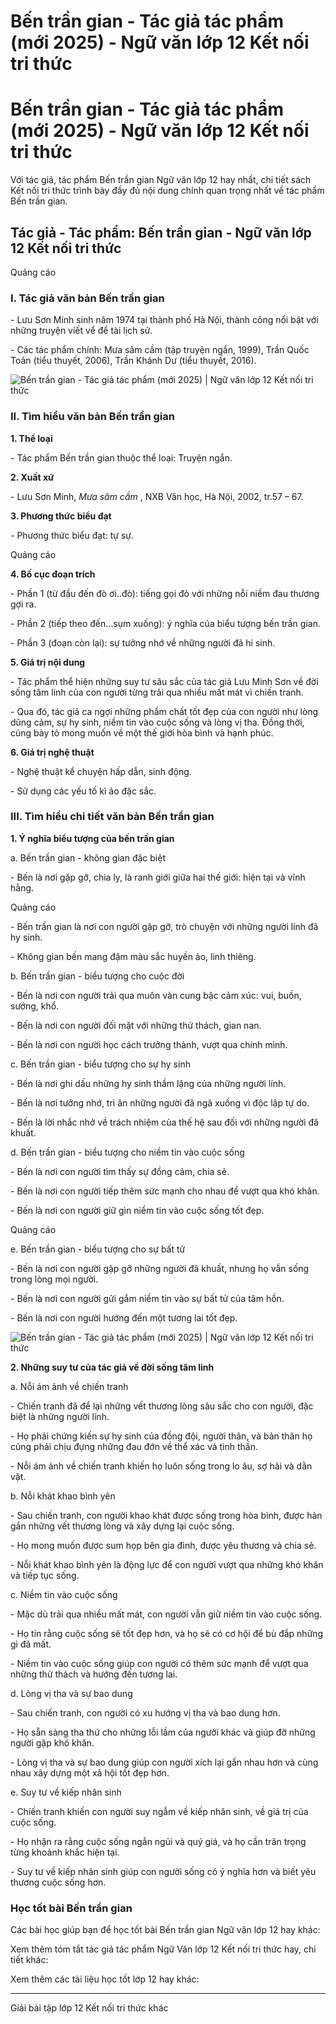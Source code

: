 # Bến trần gian - Tác giả tác phẩm (mới 2025) - Ngữ văn lớp 12 Kết nối tri thức

# Bến trần gian - Tác giả tác phẩm (mới 2025) - Ngữ văn lớp 12 Kết nối tri thức

Với tác giả, tác phẩm Bến trần gian Ngữ văn lớp 12 hay nhất, chi tiết sách Kết nối tri thức trình bày đầy đủ nội dung chính quan trọng nhất về tác phẩm Bến trần gian.

## Tác giả - Tác phẩm: Bến trần gian - Ngữ văn lớp 12 Kết nối tri thức

Quảng cáo

### **I. Tác giả văn bản Bến trần gian**

\- Lưu Sơn Minh sinh năm 1974 tại thành phố Hà Nội, thành công nổi bật với những truyện viết vể để tài lịch sử. 

\- Các tác phẩm chính: Mưa sâm cầm (tập truyện ngắn, 1999), Trần Quốc Toản (tiểu thuyết, 2006), Trần Khánh Dư (tiểu thuyết, 2016).

![Bến trần gian - Tác giả tác phẩm \(mới 2025\) | Ngữ văn lớp 12 Kết nối tri thức](https://vietjack.com/soan-van-lop-12-kn/images/tac-gia-tac-pham-ben-tran-gian-235976.PNG)

### **II. Tìm hiểu văn bản Bến trần gian**

**1\. Thể loại**

\- Tác phẩm Bến trần gian thuộc thể loại: Truyện ngắn.

**2\. Xuất xứ**

\- Lưu Sơn Minh, _Mưa sâm cầm_ , NXB Văn học, Hà Nội, 2002, tr.57 – 67.

**3\. Phương thức biểu đạt**

\- Phương thức biểu đạt: tự sự.

Quảng cáo

**4\. Bố cục đoạn trích**

\- Phần 1 (từ đầu đến đò ơi..đò): tiếng gọi đò với những nỗi niềm đau thương gợi ra.

\- Phần 2 (tiếp theo đến...sụm xuống): ý nghĩa của biểu tượng bến trần gian.

\- Phần 3 (đoạn còn lại): sự tưởng nhớ về những người đã hi sinh.

**5\. Giá trị nội dung**

\- Tác phẩm thể hiện những suy tư sâu sắc của tác giả Lưu Minh Sơn về đời sống tâm linh của con người từng trải qua nhiều mất mát vì chiến tranh. 

\- Qua đó, tác giả ca ngợi những phẩm chất tốt đẹp của con người như lòng dũng cảm, sự hy sinh, niềm tin vào cuộc sống và lòng vị tha. Đồng thời, cũng bày tỏ mong muốn về một thế giới hòa bình và hạnh phúc.

**6\. Giá trị nghệ thuật**

\- Nghệ thuật kể chuyện hấp dẫn, sinh động.

\- Sử dụng các yếu tố kì ảo đặc sắc.

### **III. Tìm hiểu chi tiết văn bản Bến trần gian**

**1\. Ý nghĩa biểu tượng của bến trần gian**

a. Bến trần gian - không gian đặc biệt

\- Bến là nơi gặp gỡ, chia ly, là ranh giới giữa hai thế giới: hiện tại và vĩnh hằng.

Quảng cáo

\- Bến trần gian là nơi con người gặp gỡ, trò chuyện với những người lính đã hy sinh.

\- Không gian bến mang đậm màu sắc huyền ảo, linh thiêng.

b. Bến trần gian - biểu tượng cho cuộc đời

\- Bến là nơi con người trải qua muôn vàn cung bậc cảm xúc: vui, buồn, sướng, khổ.

\- Bến là nơi con người đối mặt với những thử thách, gian nan.

\- Bến là nơi con người học cách trưởng thành, vượt qua chính mình.

c. Bến trần gian - biểu tượng cho sự hy sinh

\- Bến là nơi ghi dấu những hy sinh thầm lặng của những người lính.

\- Bến là nơi tưởng nhớ, tri ân những người đã ngã xuống vì độc lập tự do.

\- Bến là lời nhắc nhở về trách nhiệm của thế hệ sau đối với những người đã khuất.

d. Bến trần gian - biểu tượng cho niềm tin vào cuộc sống

\- Bến là nơi con người tìm thấy sự đồng cảm, chia sẻ.

\- Bến là nơi con người tiếp thêm sức mạnh cho nhau để vượt qua khó khăn.

\- Bến là nơi con người giữ gìn niềm tin vào cuộc sống tốt đẹp.

Quảng cáo

e. Bến trần gian - biểu tượng cho sự bất tử

\- Bến là nơi con người gặp gỡ những người đã khuất, nhưng họ vẫn sống trong lòng mọi người.

\- Bến là nơi con người gửi gắm niềm tin vào sự bất tử của tâm hồn.

\- Bến là nơi con người hướng đến một tương lai tốt đẹp.

![Bến trần gian - Tác giả tác phẩm \(mới 2025\) | Ngữ văn lớp 12 Kết nối tri thức](https://vietjack.com/soan-van-lop-12-kn/images/tac-gia-tac-pham-ben-tran-gian-235977.PNG)

**2\. Những suy tư của tác giả về đời sống tâm linh**

a. Nỗi ám ảnh về chiến tranh

\- Chiến tranh đã để lại những vết thương lòng sâu sắc cho con người, đặc biệt là những người lính.

\- Họ phải chứng kiến sự hy sinh của đồng đội, người thân, và bản thân họ cũng phải chịu đựng những đau đớn về thể xác và tinh thần.

\- Nỗi ám ảnh về chiến tranh khiến họ luôn sống trong lo âu, sợ hãi và dằn vặt.

b. Nỗi khát khao bình yên

\- Sau chiến tranh, con người khao khát được sống trong hòa bình, được hàn gắn những vết thương lòng và xây dựng lại cuộc sống.

\- Họ mong muốn được sum họp bên gia đình, được yêu thương và chia sẻ.

\- Nỗi khát khao bình yên là động lực để con người vượt qua những khó khăn và tiếp tục sống.

c. Niềm tin vào cuộc sống

\- Mặc dù trải qua nhiều mất mát, con người vẫn giữ niềm tin vào cuộc sống.

\- Họ tin rằng cuộc sống sẽ tốt đẹp hơn, và họ sẽ có cơ hội để bù đắp những gì đã mất.

\- Niềm tin vào cuộc sống giúp con người có thêm sức mạnh để vượt qua những thử thách và hướng đến tương lai.

d. Lòng vị tha và sự bao dung

\- Sau chiến tranh, con người có xu hướng vị tha và bao dung hơn.

\- Họ sẵn sàng tha thứ cho những lỗi lầm của người khác và giúp đỡ những người gặp khó khăn.

\- Lòng vị tha và sự bao dung giúp con người xích lại gần nhau hơn và cùng nhau xây dựng một xã hội tốt đẹp hơn.

e. Suy tư về kiếp nhân sinh

\- Chiến tranh khiến con người suy ngẫm về kiếp nhân sinh, về giá trị của cuộc sống.

\- Họ nhận ra rằng cuộc sống ngắn ngủi và quý giá, và họ cần trân trọng từng khoảnh khắc hiện tại.

\- Suy tư về kiếp nhân sinh giúp con người sống có ý nghĩa hơn và biết yêu thương cuộc sống hơn.

### **Học tốt bài Bến trần gian**

Các bài học giúp bạn để học tốt bài Bến trần gian Ngữ văn lớp 12 hay khác:

Xem thêm tóm tắt tác giả tác phẩm Ngữ Văn lớp 12 Kết nối tri thức hay, chi tiết khác:

Xem thêm các tài liệu học tốt lớp 12 hay khác:

* * *

Giải bài tập lớp 12 Kết nối tri thức khác
